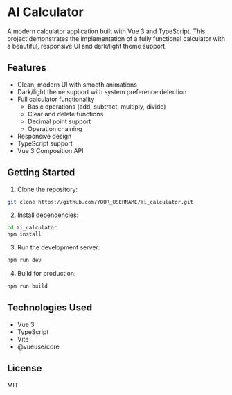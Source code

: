 # AI Calculator

A modern calculator application built with Vue 3 and TypeScript. This project demonstrates the implementation of a fully functional calculator with a beautiful, responsive UI and dark/light theme support.

## Features

- Clean, modern UI with smooth animations
- Dark/light theme support with system preference detection
- Full calculator functionality
  - Basic operations (add, subtract, multiply, divide)
  - Clear and delete functions
  - Decimal point support
  - Operation chaining
- Responsive design
- TypeScript support
- Vue 3 Composition API

## Getting Started

1. Clone the repository:
```bash
git clone https://github.com/YOUR_USERNAME/ai_calculator.git
```

2. Install dependencies:
```bash
cd ai_calculator
npm install
```

3. Run the development server:
```bash
npm run dev
```

4. Build for production:
```bash
npm run build
```

## Technologies Used

- Vue 3
- TypeScript
- Vite
- @vueuse/core

## License

MIT